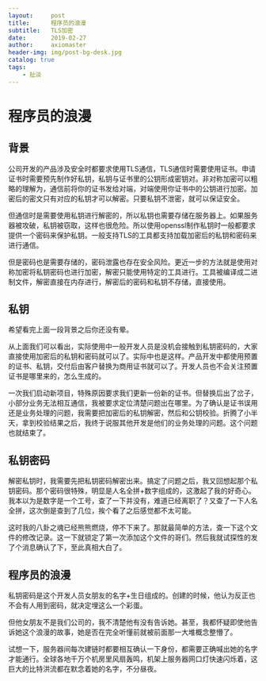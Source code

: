 ```yaml
---
layout:     post
title:      程序员的浪漫
subtitle:   TLS加密
date:       2019-02-27
author:     axiomaster
header-img: img/post-bg-desk.jpg
catalog: true
tags:
    - 扯淡
---
```


# 程序员的浪漫

## 背景
公司开发的产品涉及安全时都要求使用TLS通信，TLS通信时需要使用证书。申请证书时需要预先制作好私钥，私钥与证书里的公钥形成密钥对。非对称加密可以粗略的理解为，通信前将你的证书发给对端，对端使用你证书中的公钥进行加密。加密后的密文只有对应的私钥才可以解密。只要私钥不泄密，就可以保证安全。

但通信时是需要使用私钥进行解密的，所以私钥也需要存储在服务器上。如果服务器被攻破，私钥被窃取，这样也很危险。所以使用openssl制作私钥时一般都要求提供一个密码来保护私钥。一般支持TLS的工具都支持加载加密后的私钥和密码来进行通信。

但是密码也是需要存储的，密码泄露也存在安全风险。更近一步的方法就是使用对称加密将私钥密码也进行加密，解密只能使用特定的工具进行。工具被编译成二进制文件，解密直接在内存进行，解密后的密码和私钥不存储，直接使用。

## 私钥
希望看完上面一段背景之后你还没有晕。

从上面我们可以看出，实际使用中一般开发人员是没机会接触到私钥密码的，大家直接使用加密后的私钥和密码就可以了。实际中也是这样。产品开发中都使用预置的证书、私钥，交付后由客户替换为商用证书就可以了。开发人员也不会关注预置证书是哪里来的，怎么生成的。

一次我们启动新项目，特殊原因要求我们更新一份新的证书。但替换后出了岔子，小部分业务无法相互通信，我被要求定位清楚问题出在哪里。为了确认是证书误用还是业务处理的问题，我需要把加密后的私钥解密，然后和公钥校验。折腾了小半天，拿到校验结果之后，我终于说服其他开发是他们的业务处理的问题。这个问题也就结束了。

## 私钥密码
解密私钥时，我需要先把私钥密码解密出来。搞定了问题之后，我又回想起那个私钥密码。那个密码很特殊，明显是人名全拼+数字组成的，这激起了我的好奇心。我本以为是数字是一个工号，查了一下并没有，难道已经离职了？又查了一下人名全拼，这次倒是查到了几位，挨个看了之后感觉都不太可能。

这时我的八卦之魂已经熊熊燃烧，停不下来了。那就最简单的方法，查一下这个文件的修改记录。这一下就锁定了第一次添加这个文件的哥们。然后我就试探性的发了个消息确认了下，至此真相大白了。

## 程序员的浪漫
私钥密码是这个开发人员女朋友的名字+生日组成的。创建的时候，他认为反正也不会有人用到密码，就决定埋这么一个彩蛋。

但他女朋友不是我们公司的，我不清楚他有没有告诉她。甚至，我都怀疑即使他告诉她这个浪漫的故事，她是否在完全听懂前就被前面那一大堆概念整懵了。

试想一下，服务器间每次建链时都要相互确认一下身份，都需要正确喊出她的名字才能通行。全球各地千万个机房里风扇轰鸣，机架上服务器网口灯快速闪烁着，这巨大的比特洪流都在默念着她的名字，不分昼夜。
